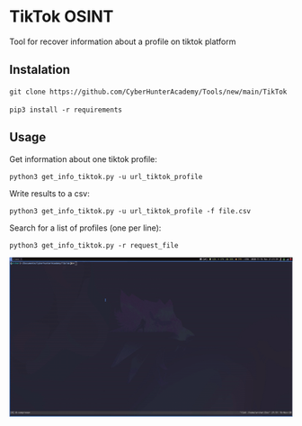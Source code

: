 # TikTok OSINT

Tool for recover information about a profile on tiktok platform

## Instalation

``` 
git clone https://github.com/CyberHunterAcademy/Tools/new/main/TikTok 

pip3 install -r requirements
```

## Usage

Get information about one tiktok profile:
```
python3 get_info_tiktok.py -u url_tiktok_profile
```

Write results to a csv:
```
python3 get_info_tiktok.py -u url_tiktok_profile -f file.csv
```

Search for a list of profiles (one per line):
```
python3 get_info_tiktok.py -r request_file
```


![](Docs/FunctionsGetInfoTikTok.gif)

